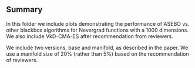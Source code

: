 ## Summary

In this folder we include plots demonstrating the performance of ASEBO vs. other blackbox algorithms for Nevergrad functions with a 1000 dimensions. We also include VkD-CMA-ES after recommendation from reviewers. 

We include two versions, base and manifold, as described in the paper. We use a manifold size of 20% (rather than 5%) based on the recommendation of reviewers.
